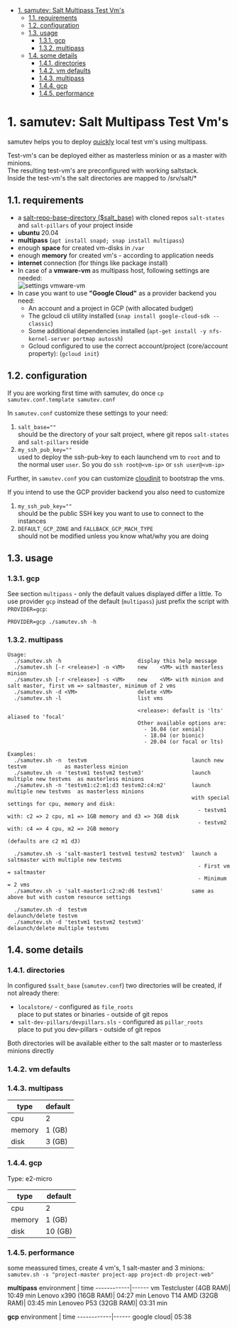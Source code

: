 <!-- TOC -->

- [1. samutev: Salt Multipass Test Vm's](#1-samutev-salt-multipass-test-vms)
    - [1.1. requirements](#11-requirements)
    - [1.2. configuration](#12-configuration)
    - [1.3. usage](#13-usage)
        - [1.3.1. gcp](#131-gcp)
        - [1.3.2. multipass](#132-multipass)
    - [1.4. some details](#14-some-details)
        - [1.4.1. directories](#141-directories)
        - [1.4.2. vm defaults](#142-vm-defaults)
        - [1.4.3. multipass](#143-multipass)
        - [1.4.4. gcp](#144-gcp)
        - [1.4.5. performance](#145-performance)

<!-- /TOC -->

# 1. samutev: Salt Multipass Test Vm's

samutev helps you to deploy [quickly](#145-performance) local test vm's using multipass.

Test-vm's can be deployed either as masterless minion or as a master with minions.  
The resulting test-vm's are preconfigured with working saltstack.  
Inside the test-vm's the salt directories are mapped to /srv/salt/*  

## 1.1. requirements
- a [salt-repo-base-directory ($salt_base)](#12-configuration) with cloned repos `salt-states` and `salt-pillars` of your project inside
- __ubuntu__ 20.04
- __multipass__ (`apt install snapd; snap install multipass`)
- enough __space__ for created vm-disks in `/var`
- enough __memory__ for created vm's - according to application needs
- __internet__ connection (for things like package install)  
- In case of a __vmware-vm__ as multipass host, following settings are needed:  
  ![settings vmware-vm](images/vmware_setting.png)
- In case you want to use __"Google Cloud"__ as a provider backend you need:
  - An account and a project in GCP (with allocated budget)
  - The gcloud cli utility installed (`snap install google-cloud-sdk --classic`)
  - Some additional dependencies installed (`apt-get install -y nfs-kernel-server portmap autossh`)
  - Gcloud configured to use the correct account/project (core/account property): (`gcloud init`)

## 1.2. configuration

If you are working first time with samutev, do once `cp samutev.conf.template samutev.conf`

In `samutev.conf` customize these settings to your need:
1. `salt_base=""`  
should be the directory of your salt project, where git repos `salt-states` and `salt-pillars` reside
2. `my_ssh_pub_key=""`   
used to deploy the ssh-pub-key to each launchend vm to `root` and to the normal user `user`. So you do `ssh root@<vm-ip>` or `ssh user@<vm-ip>`

Further, in `samutev.conf` you can customize [cloudinit](https://cloudinit.readthedocs.io/en/latest/) to bootstrap the vms.

If you intend to use the GCP provider backend you also need to customize 
1. `my_ssh_pub_key=""`  
should be the public SSH key you want to use to connect to the instances
2. `DEFAULT_GCP_ZONE` and `FALLBACK_GCP_MACH_TYPE`   
should not be modified unless you know what/why you are doing 

## 1.3. usage

### 1.3.1. gcp
See section `multipass` - only the default values displayed differ a little.
To use provider `gcp` instead of the default (`multipass`) just prefix the script with `PROVIDER=gcp`:
```
PROVIDER=gcp ./samutev.sh -h 
```

### 1.3.2. multipass
```
Usage:
  ./samutev.sh -h                        display this help message
  ./samutev.sh [-r <release>] -n <VM>    new    <VM> with masterless minion
  ./samutev.sh [-r <release>] -s <VM>    new    <VM> with minion and salt master, first vm => saltmaster, minimum of 2 vms
  ./samutev.sh -d <VM>                   delete <VM>
  ./samutev.sh -l                        list vms

                                         <release>: default is 'lts' aliased to 'focal'
                                         Other available options are:
                                           - 16.04 (or xenial)
                                           - 18.04 (or bionic)
                                           - 20.04 (or focal or lts)

Examples:
  ./samutev.sh -n  testvm                                 launch new testvm            as masterless minion
  ./samutev.sh -n 'testvm1 testvm2 testvm3'               launch multiple new testvms  as masterless minions
  ./samutev.sh -n 'testvm1:c2:m1:d3 testvm2:c4:m2'        launch multiple new testvms  as masterless minions
                                                          with special settings for cpu, memory and disk:
                                                            - testvm1 with: c2 => 2 cpu, m1 => 1GB memory and d3 => 3GB disk
                                                            - testvm2 with: c4 => 4 cpu, m2 => 2GB memory
                                                              (defaults are c2 m1 d3)

  ./samutev.sh -s 'salt-master1 testvm1 testvm2 testvm3'  launch a saltmaster with multiple new testvms
                                                            - First vm = saltmaster
                                                            - Minimum = 2 vms
  ./samutev.sh -s 'salt-master1:c2:m2:d6 testvm1'         same as above but with custom resource settings

  ./samutev.sh -d  testvm                                 delaunch/delete testvm
  ./samutev.sh -d 'testvm1 testvm2 testvm3'               delaunch/delete multiple testvms

```

## 1.4. some details

### 1.4.1. directories
In configured `$salt_base` (`samutev.conf`) two directories will be created, if not already there:
- `localstore/`  -   configured as `file_roots`  
   place to put states or binaries - outside of git repos
- `salt-dev-pillars/devpillars.sls`  -    configured as `pillar_roots`  
   place to put you dev-pillars - outside of git repos

Both directories will be available either to the salt master or to masterless minions directly

### 1.4.2. vm defaults

### 1.4.3. multipass
type | default
-----|--------
cpu | 2
memory | 1 (GB)
disk | 3 (GB)

### 1.4.4. gcp
Type: e2-micro

type | default
-----|--------
cpu | 2
memory | 1 (GB)
disk | 10 (GB)


### 1.4.5. performance
some meassured times, create 4 vm's, 1 salt-master and 3 minions:  
`samutev.sh -s "project-master project-app project-db project-web"`  

__multipass__
environment | time
------------|------
vm Testcluster (4GB RAM)| 10:49 min
Lenovo x390 (16GB RAM)| 04:27 min
Lenovo T14 AMD (32GB RAM)| 03:45 min
Lenoveo P53 (32GB RAM)| 03:31 min

__gcp__
environment | time
------------|------
google cloud| 05:38